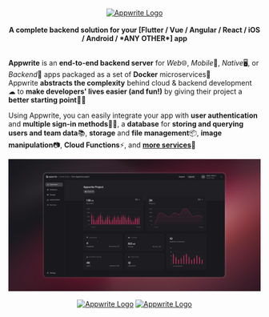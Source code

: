 <br />
<p align="center">
    <a href="https://appwrite.io" target="_blank"><img width="260" height="39" src="https://appwrite.io/images/appwrite.svg" alt="Appwrite Logo"></a>
    <br />
    <br />
    <b>A complete backend solution for your [Flutter / Vue / Angular / React / iOS / Android / *ANY OTHER*] app</b>
    <br />
    <br />
</p>

**Appwrite** is an **end-to-end backend server** for *Web*🌐, *Mobile*📱, *Native*🖥, or *Backend*💽 apps packaged as a set of **Docker** microservices🎁  
Appwrite **abstracts the complexity** behind cloud & backend development ☁ to **make developers' lives easier (and fun!)** by giving their project a **better starting point**👩‍💻

Using Appwrite, you can easily integrate your app with **user authentication** and **multiple sign-in methods**🕵️‍♂️, a **database** for **storing and querying users and team data**📚, **storage** and **file management**📦, **image manipulation**📷, **Cloud Functions**⚡, and [**more services**](https://appwrite.io/docs)📃

![Appwrite](https://raw.githubusercontent.com/appwrite/appwrite/master/public/images/github.png)

<p align="center">
    <a href="https://appwrite.io/discord" target="_blank"><img height="25" src="https://img.shields.io/badge/-Join Our Discord Server-f02e65?style=plastic&logo=Discord&logoColor=white" alt="Appwrite Logo"></a>
    <a href="https://appwrite.io/company/careers" target="_blank"><img height="25" src="https://img.shields.io/badge/-We're Hiring!-f02e65?style=plastic&logo=Appwrite&logoColor=white" alt="Appwrite Logo"></a>
</p>
